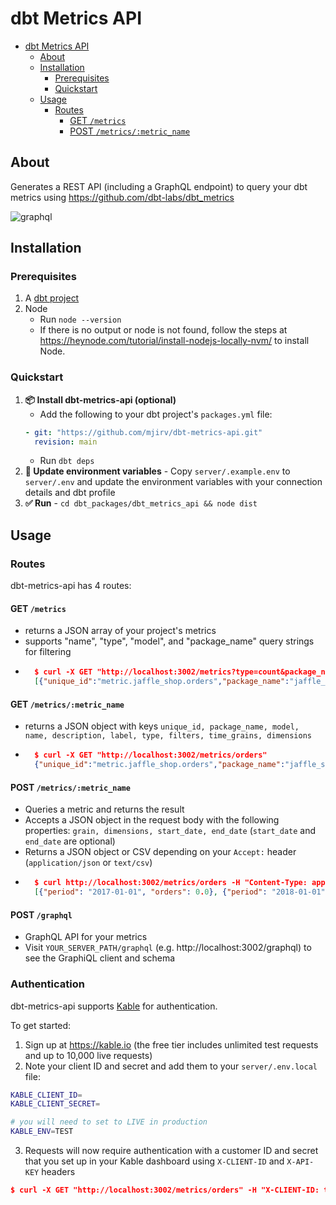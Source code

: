 # dbt Metrics API

- [dbt Metrics API](#dbt-metrics-api)
  - [About](#about)
  - [Installation](#installation)
    - [Prerequisites](#prerequisites)
    - [Quickstart](#quickstart)
  - [Usage](#usage)
    - [Routes](#routes)
      - [GET `/metrics`](#get-metrics)
      - [POST `/metrics/:metric_name`](#post-metricsmetric_name)

## About

Generates a REST API (including a GraphQL endpoint) to query your dbt metrics using https://github.com/dbt-labs/dbt_metrics

![graphql](https://user-images.githubusercontent.com/5953854/158102577-f935b647-88f4-4180-b161-81f86a454ccb.PNG)

## Installation

### Prerequisites

1. A [dbt project](https://docs.getdbt.com/tutorial/setting-up)
2. Node
   - Run `node --version`
   - If there is no output or node is not found, follow the steps at https://heynode.com/tutorial/install-nodejs-locally-nvm/ to install Node.

### Quickstart

1. **📦 Install dbt-metrics-api (optional)**
   - Add the following to your dbt project's `packages.yml` file:
   ```yaml
   - git: "https://github.com/mjirv/dbt-metrics-api.git"
     revision: main
   ```
   - Run `dbt deps`
2. **🌄 Update environment variables** - Copy `server/.example.env` to `server/.env` and update the environment variables with your connection details and dbt profile
3. **✅ Run** - `cd dbt_packages/dbt_metrics_api && node dist`

## Usage

### Routes

dbt-metrics-api has 4 routes:

#### GET `/metrics`

- returns a JSON array of your project's metrics
- supports "name", "type", "model", and "package_name" query strings for filtering
- ```json
    $ curl -X GET "http://localhost:3002/metrics?type=count&package_name=jaffle_shop"
    [{"unique_id":"metric.jaffle_shop.orders","package_name":"jaffle_shop","model":"ref('orders')","name":"orders","description":"The number of orders","label":"Orders","type":"count","filters":[],"time_grains":["day","week","month","quarter","year"],"dimensions":["status","customer_id"]},{"unique_id":"metric.jaffle_shop.orders2","package_name":"jaffle_shop","model":"ref('orders')","name":"orders2","description":"The number of orders","label":"Orders","type":"count","filters":[],"time_grains":["day","week","month","quarter","year"],"dimensions":["status","customer_id"]}]
  ```

#### GET `/metrics/:metric_name`

- returns a JSON object with keys `unique_id, package_name, model, name, description, label, type, filters, time_grains, dimensions`
- ```json
    $ curl -X GET "http://localhost:3002/metrics/orders"
    {"unique_id":"metric.jaffle_shop.orders","package_name":"jaffle_shop","model":"ref('orders')","name":"orders","description":"The number of orders","label":"Orders","type":"count","filters":[],"time_grains":["day","week","month","quarter","year"],"dimensions":["status","customer_id"]}
  ```

#### POST `/metrics/:metric_name`

- Queries a metric and returns the result
- Accepts a JSON object in the request body with the following properties: `grain, dimensions, start_date, end_date` (`start_date` and `end_date` are optional)
- Returns a JSON object or CSV depending on your `Accept:` header (`application/json` or `text/csv`)
- ```json
    $ curl http://localhost:3002/metrics/orders -H "Content-Type: application/json" -H "Accept: application/json" -d '{"grain": "year", "start_date": "2017-01-01", "end_date": "2019-01-01"}'
    [{"period": "2017-01-01", "orders": 0.0}, {"period": "2018-01-01", "orders": 99.0}, {"period": "2019-01-01", "orders": 0.0}]
  ```

#### POST `/graphql`

- GraphQL API for your metrics
- Visit `YOUR_SERVER_PATH/graphql` (e.g. http://localhost:3002/graphql) to see the GraphiQL client and schema

### Authentication

dbt-metrics-api supports [Kable](https://kable.io) for authentication.

To get started:

1. Sign up at https://kable.io (the free tier includes unlimited test requests and up to 10,000 live requests)
2. Note your client ID and secret and add them to your `server/.env.local` file:

```bash
KABLE_CLIENT_ID=
KABLE_CLIENT_SECRET=

# you will need to set to LIVE in production
KABLE_ENV=TEST
```

3. Requests will now require authentication with a customer ID and secret that you set up in your Kable dashboard using `X-CLIENT-ID` and `X-API-KEY` headers

```json
$ curl -X GET "http://localhost:3002/metrics/orders" -H "X-CLIENT-ID: test-customer-1" -H "X-API-KEY: sk_test.some.secret.key"
```
